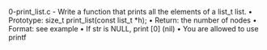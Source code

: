 0-print_list.c - Write a function that prints all the elements of a list_t list.
      • Prototype: size_t print_list(const list_t *h);
      • Return: the number of nodes
      • Format: see example
      • If str is NULL, print [0] (nil)
      • You are allowed to use printf

